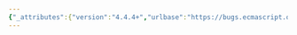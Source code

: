 ```yaml
---
{"_attributes":{"version":"4.4.4+","urlbase":"https://bugs.ecmascript.org/","maintainer":"dherman@mozilla.com"},"bug":{"bug_id":1769,"creation_ts":"2013-08-13 07:41:00 -0700","short_desc":"15.4.5.1: CreateArrayIterator should pass internal data properties to ObjectCreate","delta_ts":"2013-08-23 08:22:16 -0700","product":"Draft for 6th Edition","component":"technical issue","version":"Rev 16: July 15, 2013 Draft","rep_platform":"All","op_sys":"All","bug_status":"RESOLVED","resolution":"FIXED","priority":"Normal","bug_severity":"normal","everconfirmed":true,"reporter":{"uid":"andrebargull","name":"André Bargull"},"assigned_to":{"uid":"allen","name":"Allen Wirfs-Brock"},"long_desc":[{"commentid":4866,"comment_count":0,"who":{"uid":"andrebargull","name":"André Bargull"},"bug_when":"2013-08-13 07:41:29 -0700","thetext":"CreateMapIterator and CreateSetIterator pass the list of internal data properties to ObjectCreate, but CreateArrayIterator does not."},{"commentid":4919,"comment_count":1,"who":{"uid":"allen","name":"Allen Wirfs-Brock"},"bug_when":"2013-08-15 16:39:52 -0700","thetext":"fixed in rev17 editor's draft"},{"commentid":5052,"comment_count":2,"who":{"uid":"allen","name":"Allen Wirfs-Brock"},"bug_when":"2013-08-23 08:22:16 -0700","thetext":"fixed in rev17, August 23, 2013 draft"}]}}
---
```

